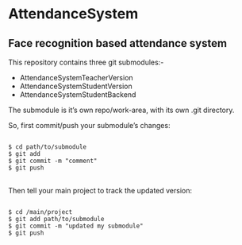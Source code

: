 # AttendanceSystem
<h2>Face recognition based attendance system</h2>

This repository contains three git submodules:-
<ul>
<li>AttendanceSystemTeacherVersion</li>
<li>AttendanceSystemStudentVersion</li>
<li>AttendanceSystemStudentBackend</li>
</ul>

The submodule is it’s own repo/work-area, with its own .git directory.

So, first commit/push your submodule’s changes:

<pre>
<code class="language-html">
$ cd path/to/submodule
$ git add <stuff>
$ git commit -m "comment"
$ git push
</code>
</pre>
<p>Then tell your main project to track the updated version:</p>
<pre>
<code class="language-html">
$ cd /main/project
$ git add path/to/submodule
$ git commit -m "updated my submodule"
$ git push
</code>
</pre>
